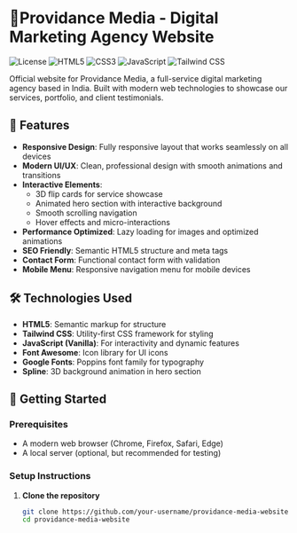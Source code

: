 # 🔷Providance Media - Digital Marketing Agency Website

![License](https://img.shields.io/badge/license-MIT-blue.svg)
![HTML5](https://img.shields.io/badge/html5-%23E34F26.svg?style=flat&logo=html5&logoColor=white)
![CSS3](https://img.shields.io/badge/css3-%231572B6.svg?style=flat&logo=css3&logoColor=white)
![JavaScript](https://img.shields.io/badge/javascript-%23323330.svg?style=flat&logo=javascript&logoColor=%23F7DF1E)
![Tailwind CSS](https://img.shields.io/badge/tailwindcss-%2338B2AC.svg?style=flat&logo=tailwind-css&logoColor=white)

Official website for Providance Media, a full-service digital marketing agency based in India. Built with modern web technologies to showcase our services, portfolio, and client testimonials.

## 🌟 Features

- **Responsive Design**: Fully responsive layout that works seamlessly on all devices
- **Modern UI/UX**: Clean, professional design with smooth animations and transitions
- **Interactive Elements**:
  - 3D flip cards for service showcase
  - Animated hero section with interactive background
  - Smooth scrolling navigation
  - Hover effects and micro-interactions
- **Performance Optimized**: Lazy loading for images and optimized animations
- **SEO Friendly**: Semantic HTML5 structure and meta tags
- **Contact Form**: Functional contact form with validation
- **Mobile Menu**: Responsive navigation menu for mobile devices

## 🛠️ Technologies Used

- **HTML5**: Semantic markup for structure
- **Tailwind CSS**: Utility-first CSS framework for styling
- **JavaScript (Vanilla)**: For interactivity and dynamic features
- **Font Awesome**: Icon library for UI icons
- **Google Fonts**: Poppins font family for typography
- **Spline**: 3D background animation in hero section

## 🚀 Getting Started

### Prerequisites

- A modern web browser (Chrome, Firefox, Safari, Edge)
- A local server (optional, but recommended for testing)

### Setup Instructions

1. **Clone the repository**
   ```bash
   git clone https://github.com/your-username/providance-media-website.git
   cd providance-media-website
